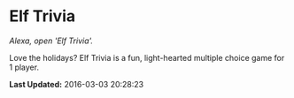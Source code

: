 # Elf Trivia
*Alexa, open 'Elf Trivia'.*

Love the holidays? Elf Trivia is a fun, light-hearted multiple choice game for 1 player.

**Last Updated:** 2016-03-03 20:28:23